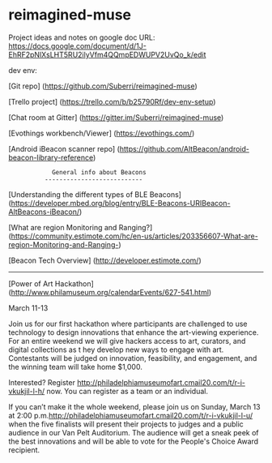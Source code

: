 # reimagined-muse

Project ideas and notes on google doc URL:
https://docs.google.com/document/d/1J-EhRF2pNlXsLHT5RU2ilyVfm4QQmpEDWUPV2UvQo_k/edit

dev env:
        
[Git repo] (https://github.com/Suberri/reimagined-muse)
   
[Trello project]  (https://trello.com/b/b25790Rf/dev-env-setup)
   
[Chat room at Gitter] (https://gitter.im/Suberri/reimagined-muse)
   
[Evothings workbench/Viewer] (https://evothings.com/)
   
[Android iBeacon scanner repo] (https://github.com/AltBeacon/android-beacon-library-reference)

        
                General info about Beacons
              ---------------------------
              
[Understanding the different types of BLE Beacons] (https://developer.mbed.org/blog/entry/BLE-Beacons-URIBeacon-AltBeacons-iBeacon/)

[What are region Monitoring and Ranging?] (https://community.estimote.com/hc/en-us/articles/203356607-What-are-region-Monitoring-and-Ranging-)
 
[Beacon Tech Overview] (http://developer.estimote.com/)
         
         
------------------------------------------------------------------------------------------------------------   
   

[Power of Art Hackathon] (http://www.philamuseum.org/calendarEvents/627-541.html)

March 11-13

Join us for our first hackathon where participants are challenged to use technology 
to design innovations that enhance the art-viewing experience.  
For an entire weekend we will give hackers access to art, curators, and digital collections as t
hey develop new ways to engage with art. 
Contestants will be judged on innovation, feasibility, and engagement, and the winning team will take home $1,000.

Interested? Register <http://philadelphiamuseumofart.cmail20.com/t/r-i-vkukjil-l-h/> now. 
You can register as a team or an individual.

If you can’t make it the whole weekend, please join us on 
Sunday, March 13 at 2:00 p.m.<http://philadelphiamuseumofart.cmail20.com/t/r-i-vkukjil-l-u/> 
when the five finalists will present their projects to judges and a 
public audience in our Van Pelt Auditorium. 
The audience will get a sneak peek of the best innovations and 
will be able to vote for the People's Choice Award recipient.
